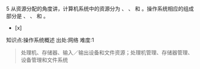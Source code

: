 5
从资源分配的角度讲，计算机系统中的资源分为 、 、 和 。操作系统相应的组成部分是 、 、 和 。
- [x]

知识点:操作系统概述
出处:网络
难度:1
> 处理机、存储器、输入／输出设备和文件资源；处理机管理、存储器管理、设备管理和文件系统
